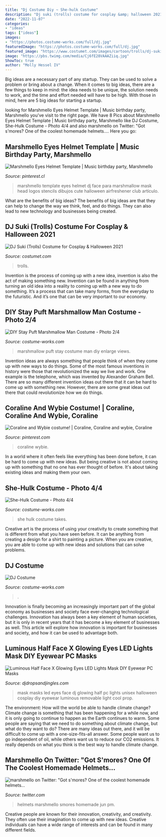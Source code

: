```yaml
---
title: "Dj Costume Diy ~ She-hulk Costume"
description: "Dj suki (trolls) costume for cosplay &amp; halloween 2021"
date: "2022-11-07"
categories:
- "ideas"
tags: ["ideas"]
images:
- "https://photos.costume-works.com/full/dj.jpg"
featuredImage: "https://photos.costume-works.com/full/dj.jpg"
featured_image: "https://www.costumet.com/images/cartoon/trolls/dj-suki/costume-guide.jpg"
image: "https://pbs.twimg.com/media/Cj6fE28VAAAZiiq.jpg"
ShowToc: true
author: "Molly Hessel IV"
---
```



Big ideas are a necessary part of any startup. They can be used to solve a problem or bring about a change. When it comes to big ideas, there are a few things to keep in mind: the idea needs to be unique, the solution needs to work, and the time and effort needed will have to be high. With those in mind, here are 5 big ideas for starting a startup.

	

		
looking for Marshmello Eyes Helmet Template | Music birthday party, Marshmello you've visit to the right page. We have 8 Pics about Marshmello Eyes Helmet Template | Music birthday party, Marshmello like DJ Costume, She-Hulk Costume - Photo 4/4 and also marshmello on Twitter: &quot;Got s&#039;mores? One of the coolest homemade helmets…. Here you go:
		
    
## Marshmello Eyes Helmet Template | Music Birthday Party, Marshmello

<img loading=lazy src="https://i.pinimg.com/736x/62/09/e4/6209e45e519ab0562fe87e3661851365.jpg" onerror="this.onerror=null;this.src='https://tse1.mm.bing.net/th?id=OIP.nHyP9PRaPGEAKHU9BTuSAgHaHa&amp;pid=15.1';" alt="Marshmello Eyes Helmet Template | Music birthday party, Marshmello">

_Source: pinterest.cl_

>marshmello template eyes helmet dj face para marshmallow mask head logos stencils dibujos cute halloween airfreshener club artículo. 

	

What are the benefits of big ideas?
The benefits of big ideas are that they can help to change the way we think, feel, and do things. They can also lead to new technology and businesses being created.

    
## DJ Suki (Trolls) Costume For Cosplay &amp; Halloween 2021

<img loading=lazy src="https://www.costumet.com/images/cartoon/trolls/dj-suki/costume-guide.jpg" onerror="this.onerror=null;this.src='https://tse1.mm.bing.net/th?id=OIP.ZFrQpqRN2YIJ3z4AalB1FwHaJ2&amp;pid=15.1';" alt="DJ Suki (Trolls) Costume for Cosplay &amp; Halloween 2021">

_Source: costumet.com_

>trolls. 

	

Invention is the process of coming up with a new idea, invention is also the act of making something new. Invention can be found in anything from turning an old idea into a reality to coming up with a new way to do something. It’s a process that can take many forms, from the everyday to the futuristic. And it’s one that can be very important to our economy.

    
## DIY Stay Puft Marshmallow Man Costume - Photo 2/4

<img loading=lazy src="http://photos.costume-works.com/full/stay_puft_marshmallow_man13.jpg" onerror="this.onerror=null;this.src='https://tse2.mm.bing.net/th?id=OIP._OR7x9skbq3RM0Fy53iNgAHaJ3&amp;pid=15.1';" alt="DIY Stay Puft Marshmallow Man Costume - Photo 2/4">

_Source: costume-works.com_

>marshmallow puft stay costume man diy enlarge views. 

	

Invention ideas are always something that people think of when they come up with new ways to do things. Some of the most famous inventions in history were those that revolutionized the way we live and work. One example is the telephone, which was invented by Alexander Graham Bell. There are so many different invention ideas out there that it can be hard to come up with something new. However, there are some great ideas out there that could revolutionize how we do things.

    
## Coraline And Wybie Costume! | Coraline, Coraline And Wybie, Coraline

<img loading=lazy src="https://i.pinimg.com/736x/be/aa/ab/beaaabb1e9c4afa3fe0e5ed5fad7e57e.jpg" onerror="this.onerror=null;this.src='https://tse1.mm.bing.net/th?id=OIP.KwUqj6CQ75hwPQl43p7oEQHaIb&amp;pid=15.1';" alt="Coraline and Wybie costume! | Coraline, Coraline and wybie, Coraline">

_Source: pinterest.com_

>coraline wybie. 

	

In a world where it often feels like everything has been done before, it can be hard to come up with new ideas. But being creative is not about coming up with something that no one has ever thought of before. It's about taking existing ideas and making them your own.

    
## She-Hulk Costume - Photo 4/4

<img loading=lazy src="http://photos.costume-works.com/full/she-hulk3.jpg" onerror="this.onerror=null;this.src='https://tse2.mm.bing.net/th?id=OIP.ij0Kh0gLm6mYvDyO4xmPAAHaJ3&amp;pid=15.1';" alt="She-Hulk Costume - Photo 4/4">

_Source: costume-works.com_

>she hulk costume takes. 

	

Creative art is the process of using your creativity to create something that is different from what you have seen before. It can be anything from creating a design for a shirt to painting a picture. When you are creative, you are able to come up with new ideas and solutions that can solve problems.

    
## DJ Costume

<img loading=lazy src="https://photos.costume-works.com/full/dj.jpg" onerror="this.onerror=null;this.src='https://tse1.mm.bing.net/th?id=OIP.G4cRJx6Akb5KMEaqKIfYBgHaJS&amp;pid=15.1';" alt="DJ Costume">

_Source: costume-works.com_

>. 

	

Innovation is finally becoming an increasingly important part of the global economy as businesses and society face ever-changing technological challenges. Innovation has always been a key element of human societies, but it is only in recent years that it has become a key element of businesses as well. This article will explore how innovation is important for businesses and society, and how it can be used to advantage both.

    
## Luminous Half Face X Glowing Eyes LED Lights Mask DIY Eyewear PC Masks

<img loading=lazy src="https://ae01.alicdn.com/kf/HTB1OLsUa1H2gK0jSZJnq6yT1FXab.jpg" onerror="this.onerror=null;this.src='https://tse3.mm.bing.net/th?id=OIP.9PTmqImL4YH7itW7pnfPBQHaHa&amp;pid=15.1';" alt="Luminous Half Face X Glowing Eyes LED Lights Mask DIY Eyewear PC Masks">

_Source: djdropsandjingles.com_

>mask masks led eyes face dj glowing half pc lights unisex halloween cosplay diy eyewear luminous removable light cool prop. 

	

The environment: How will the world be able to handle climate change?
Climate change is something that has been happening for a while now, and it is only going to continue to happen as the Earth continues to warm. Some people are saying that we need to do something about climate change, but what do they want to do? There are many ideas out there, and it will be difficult to come up with a one-size-fits-all answer. Some people want us to go independent of oil, while others want us to reduce our CO2 emissions. It really depends on what you think is the best way to handle climate change.

    
## Marshmello On Twitter: &quot;Got S&#039;mores? One Of The Coolest Homemade Helmets…

<img loading=lazy src="https://pbs.twimg.com/media/Cj6fE28VAAAZiiq.jpg" onerror="this.onerror=null;this.src='https://tse4.mm.bing.net/th?id=OIP.sZESDfWeZ7SvTMicW8xTTwHaHa&amp;pid=15.1';" alt="marshmello on Twitter: &quot;Got s&#039;mores? One of the coolest homemade helmets…">

_Source: twitter.com_

>helmets marshmello smores homemade jun pm. 

	

Creative people are known for their innovation, creativity, and creativity. They often use their imagination to come up with new ideas. Creative individuals can have a wide range of interests and can be found in many different fields.

